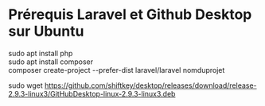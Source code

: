 <h1>Prérequis Laravel et Github Desktop sur Ubuntu</h1>
sudo apt install php <br>
sudo apt install composer <br>
composer create-project --prefer-dist laravel/laravel nomduprojet <br>

sudo wget https://github.com/shiftkey/desktop/releases/download/release-2.9.3-linux3/GitHubDesktop-linux-2.9.3-linux3.deb